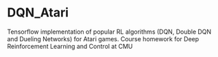 # DQN_Atari
Tensorflow implementation of popular RL algorithms (DQN, Double DQN and Dueling Networks) for Atari games.
Course homework for Deep Reinforcement Learning and Control at CMU 
